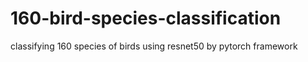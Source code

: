 # 160-bird-species-classification
classifying 160 species of birds using resnet50 by pytorch framework
